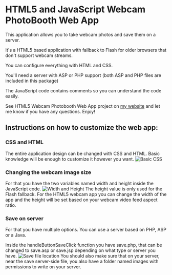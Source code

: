 # HTML5 and JavaScript Webcam PhotoBooth Web App
This application allows you to take webcam photos and save them on a server.

It's a HTML5 based application with fallback to Flash for older browsers that don't support webcam streams.

You can configure everything with HTML and CSS.

You'll need a server with ASP or PHP support (both ASP and PHP files are included in this package)

The JavaScript code contains comments so you can understand the code easily.

See HTML5 Webcam Photobooth Web App project on [my website](https://vamapaull.com/html5-webcam-photobooth-web-app/) and let me know if you have any questions. Enjoy! 

## Instructions on how to customize the web app:
### CSS and HTML
The entire application design can be changed with CSS and HTML. Basic knowledge will be enough to customize it however you want.
![Basic CSS](https://vamapaull.com/work/PhotoBoothHTML/documentation/images/basic-css.jpg)

### Changing the webcam image size
For that you have the two variables named width and height inside the JavaScript code.
![Width and Height](https://vamapaull.com/work/PhotoBoothHTML/documentation/images/width-and-height.jpg)
The height value is only used for the Flash fallback. For the HTML5 webcam app you can change the width of the app and the height will be set based on your webcam video feed aspect ratio.

### Save on server
For that you have multiple options. You can use a server based on PHP, ASP or a Java.

Inside the handleButtonSaveClick function you have save.php, that can be changed to save.asp or save.jsp depending on what type or server you have.
![Save file location](https://vamapaull.com/work/PhotoBoothHTML/documentation/images/save.jpg)
You should also make sure that on your server, near the save server-side file, you also have a folder named images with permissions to write on your server.
